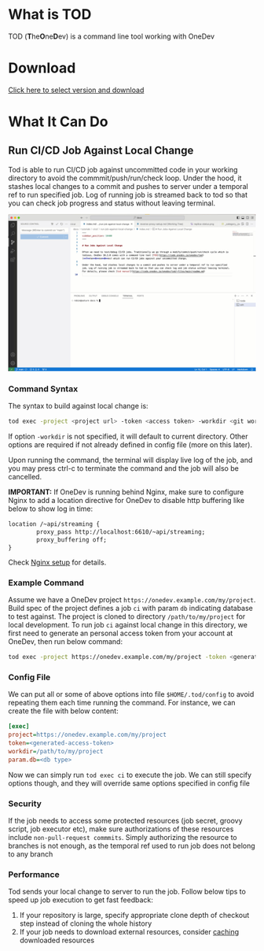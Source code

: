 # What is TOD

TOD (**T**he**O**ne**D**ev) is a command line tool working with OneDev

# Download

[Click here to select version and download](https://code.onedev.io/onedev/tod/~builds?query=%22Job%22+is+%22Release%22+and+successful)

# What It Can Do

## Run CI/CD Job Against Local Change

Tod is able to run CI/CD job against uncommitted code in your working directory to avoid the commmit/push/run/check loop. Under the hood, it stashes local changes to a commit and pushes to server under a temporal ref to run specified job. Log of running job is streamed back to tod  so that you can check job progress and status without leaving terminal.

![tod](./tod.gif)

### Command Syntax 

The syntax to build against local change is: 

```bash
tod exec -project <project url> -token <access token> -workdir <git working directory of the project> -param <name1>=<value1> -param <name2>=<value2> <job name>
```

If option `-workdir` is not specified, it will default to current directory. Other options are required if not already defined in config file (more on this later). 

Upon running the command, the terminal will display live log of the job, and you may press ctrl-c to terminate the command and the job will also be cancelled. 

**IMPORTANT:** If OneDev is running behind Nginx, make sure to configure Nginx to add a location directive for OneDev to disable http buffering like below to show log in time:

```
location /~api/streaming {
        proxy_pass http://localhost:6610/~api/streaming;
        proxy_buffering off;
}
```

Check [Nginx setup](https://docs.onedev.io/administration-guide/reverse-proxy-setup#nginx) for details.

### Example Command

Assume we have a OneDev project `https://onedev.example.com/my/project`. Build spec of the project defines a job `ci` with param `db` indicating database to test against. The project is cloned to directory `/path/to/my/project` for local development. To run job `ci` against local change in this directory, we first need to generate an personal access token from your account at OneDev, then run below command:

```bash
tod exec -project https://onedev.example.com/my/project -token <generated-access-token> -workdir /path/to/my/project -param db=<db type> ci
```

### Config File

We can put all or some of above options into file `$HOME/.tod/config` to avoid repeating them each time running the command. For instance, we can create the file with below content:

```ini
[exec]
project=https://onedev.example.com/my/project
token=<generated-access-token>
workdir=/path/to/my/project
param.db=<db type>
```

Now we can simply run `tod exec ci` to execute the job. We can still specify options though, and they will override same options specified in config file

### Security 

If the job needs to access some protected resources (job secret, groovy script, job executor etc), make sure authorizations of these resources include `non-pull-request commmits`. Simply authorizing the resource to branches is not enough, as the temporal ref used to run job does not belong to any branch

### Performance

Tod sends your local change to server to run the job. Follow below tips to speed up job execution to get fast feedback:

1. If your repository is large, specify appropriate clone depth of checkout step instead of cloning the whole history
1. If your job needs to download external resources, consider [caching](https://docs.onedev.io/tutorials/cicd/job-cache) downloaded resources